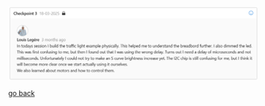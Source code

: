 ![inesFeedbackWeek5](images/inesFeedbackWeek5.png "inesFeedbackWeek5")

[go back](/doc/PersonalDevelopmentPlan.md)

